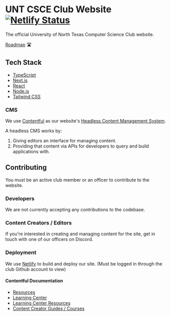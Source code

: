 # UNT CSCE Club Website <br> [![Netlify Status](https://api.netlify.com/api/v1/badges/9894bfea-38d7-4f43-b580-28c072c2af6f/deploy-status)](https://app.netlify.com/sites/unt-csce-club/deploys)

The official University of North Texas Computer Science Club website.

[Roadmap](https://www.notion.so/2b0096ed0833491cb5707b48f1969746?v=b11ab5f5b6b14343baf5df3930e93de8) 🛣 ️

## Tech Stack

- [TypeScript](https://www.typescriptlang.org/)
- [Next.js](https://nextjs.org/)
- [React](https://reactjs.org/)
- [Node.js](https://nodejs.org/)
- [Tailwind CSS](https://tailwindcss.com/)

### CMS

We use [Contentful](https://www.contentful.com) as our website's [Headless Content Management System](https://en.wikipedia.org/wiki/Headless_content_management_system).

A headless CMS works by:

1. Giving editors an interface for managing content.
2. Providing that content via APIs for developers to query and build applications with.



## Contributing

You must be an active club member or an officer to contribute to the website.

### Developers

We are not currently accepting any contributions to the codebase.

### Content Creators / Editors

If you're interested in creating and managing content for the site, get in touch with one of our officers on Discord.

### Deployment

We use [Netlify](https://app.netlify.com/sites/unt-csce-club/deploys) to build and deploy our site. (Must be logged in through the club Github account to view)


#### Contentful Documentation

- [Resources](https://www.contentful.com/resources/)
- [Learning Center](https://training.contentful.com/student/catalog)
- [Learning Center Resources](https://training.contentful.com/student/page/751231-resources)
- [Content Creator Guides / Courses](https://training.contentful.com/student/activity/769625-contentful-essentials#content-authors-2)
